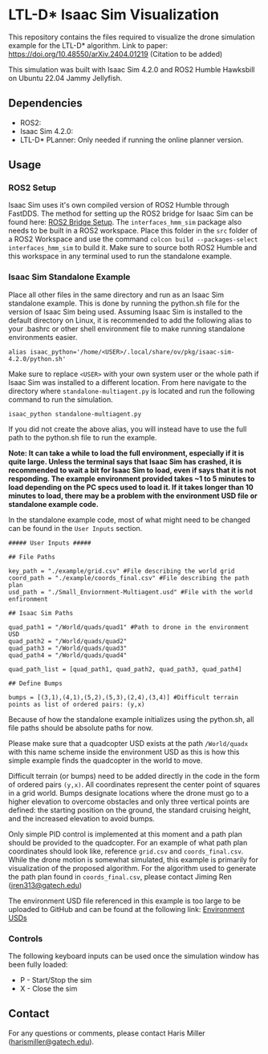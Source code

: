 # LTL-D* Isaac Sim Visualization
This repository contains the files required to visualize the drone simulation example for the LTL-D* algorithm.
Link to paper: https://doi.org/10.48550/arXiv.2404.01219 (Citation to be added)

This simulation was built with Isaac Sim 4.2.0 and ROS2 Humble Hawksbill on Ubuntu 22.04 Jammy Jellyfish.

## Dependencies
* ROS2:
* Isaac Sim 4.2.0:
* LTL-D* PLanner: Only needed if running the online planner version.

## Usage
### ROS2 Setup
Isaac Sim uses it's own compiled version of ROS2 Humble through FastDDS. The method for setting up the ROS2 bridge for Isaac Sim can be found here: [ROS2 Bridge Setup](https://docs.omniverse.nvidia.com/isaacsim/latest/installation/install_ros.html#isaac-sim-app-enable-ros). The `interfaces_hmm_sim` package also needs to be built in a ROS2 workspace. Place this folder in the `src` folder of a ROS2 Workspace and use the command `colcon build --packages-select interfaces_hmm_sim` to build it. Make sure to source both ROS2 Humble and this workspace in any terminal used to run the standalone example.

### Isaac Sim Standalone Example
Place all other files in the same directory and run as an Isaac Sim standalone example. This is done by running the python.sh file for the version of Isaac Sim being used. Assuming Isaac Sim is installed to the default directory on Linux, it is recommended to add the following alias to your .bashrc or other shell environment file to make running standalone environments easier.
```
alias isaac_python='/home/<USER>/.local/share/ov/pkg/isaac-sim-4.2.0/python.sh'
```
Make sure to replace `<USER>` with your own system user or the whole path if Isaac Sim was installed to a different location. From here navigate to the directory where `standalone-multiagent.py` is located and run the following command to run the simulation.
```
isaac_python standalone-multiagent.py
```
If you did not create the above alias, you will instead have to use the full path to the python.sh file to run the example. 

**Note: It can take a while to load the full environment, especially if it is quite large. Unless the terminal says that Isaac Sim has crashed, it is recommended to wait a bit for Isaac Sim to load, even if says that it is not responding. The example environment provided takes ~1 to 5 minutes to load depending on the PC specs used to load it. If it takes longer than 10 minutes to load, there may be a problem with the environment USD file or standalone example code.** 

In the standalone example code, most of what might need to be changed can be found in the `User Inputs` section.
```
##### User Inputs #####

## File Paths

key_path = "./example/grid.csv" #File describing the world grid
coord_path = "./example/coords_final.csv" #File describing the path plan
usd_path = "./Small_Enviornment-Multiagent.usd" #File with the world enfironment

## Isaac Sim Paths

quad_path1 = "/World/quads/quad1" #Path to drone in the environment USD
quad_path2 = "/World/quads/quad2"
quad_path3 = "/World/quads/quad3"
quad_path4 = "/World/quads/quad4"

quad_path_list = [quad_path1, quad_path2, quad_path3, quad_path4]

## Define Bumps

bumps = [(3,1),(4,1),(5,2),(5,3),(2,4),(3,4)] #Difficult terrain points as list of ordered pairs: (y,x)
```

Because of how the standalone example initializes using the python.sh, all file paths should be absolute paths for now. 

Please make sure that a quadcopter USD exists at the path `/World/quadx` with this name scheme inside the environment USD as this is how this simple example finds the quadcopter in the world to move.

Difficult terrain (or bumps) need to be added directly in the code in the form of ordered pairs `(y,x)`. All coordinates represent the center point of squares in a grid world. Bumps designate locations where the drone must go to a higher elevation to overcome obstacles and only three vertical points are defined: the starting position on the ground, the standard cruising height, and the increased elevation to avoid bumps.

Only simple PID control is implemented at this moment and a path plan should be provided to the quadcopter. For an example of what path plan coordinates should look like, reference `grid.csv` and `coords_final.csv`. While the drone motion is somewhat simulated, this example is primarily for visualization of the proposed algorithm. For the algorithm used to generate the path plan found in `coords_final.csv`, please contact Jiming Ren (jren313@gatech.edu)

The environment USD file referenced in this example is too large to be uploaded to GitHub and can be found at the following link: [Environment USDs](https://gtvault-my.sharepoint.com/:f:/g/personal/hmiller43_gatech_edu/EiXSVUZyHghKi__9jqqyTwMBl0gtiv0T9s5Oy3fTkMTuDQ?e=raiM9h)

### Controls
The following keyboard inputs can be used once the simulation window has been fully loaded:
* P - Start/Stop the sim
* X - Close the sim

## Contact
For any questions or comments, please contact  Haris Miller (harismiller@gatech.edu).
